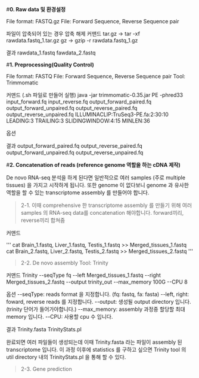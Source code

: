 #**0. Raw data 및 환경설정**

File format: FASTQ.gz
File:        Forward Sequence, Reverse Sequence pair

파일이 압축되어 있는 경우 압축 해제
커맨드
tar.gz -> tar -xf rawdata.fastq_1.tar.gz
gz -> gzip -r rawdata.fastq_1.gz

결과
rawdata_1.fastq
fawdata_2.fastq

#**1. Preprocessing(Quality Control)**

File format: FASTQ
File:        Forward Sequence, Reverse Sequence pair
Tool: Trimmomatic

커맨드 (.sh 파일로 만들어 실행)
java -jar trimmomatic-0.35.jar PE -phred33 input_forward.fq input_reverse.fq output_forward_paired.fq output_forward_unpaired.fq output_reverse_paired.fq output_reverse_unpaired.fq ILLUMINACLIP:TruSeq3-PE.fa:2:30:10 LEADING:3 TRAILING:3 SLIDINGWINDOW:4:15 MINLEN:36

옵션

결과
output_forward_paired.fq
output_reverse_paired.fq
output_forward_unpaired.fq
output_reverse_unpaired.fq

#**2. Concatenation of reads (reference genome 역할을 하는 cDNA 제작)**

De novo RNA-seq 분석을 하게 된다면 일반적으로 여러 samples (주로 multiple tissues) 을 가지고 시작하게 됩니다.
또한 genome 이 없다보니 genome 과 유사한 역할을 할 수 있는 transcriptome assembly 를 만들어야 합니다.

> 2-1. 이때 comprehensive 한 transcriptome assembly 를 만들기 위해 여러 samples 의 RNA-seq data를 concatenation 해야합니다. 
forward끼리, reverse끼리 합쳐줌

커맨드

'''
cat Brain_1.fastq, Liver_1.fastq, Testis_1.fastq >> Merged_tissues_1.fastq 
cat Brain_2.fastq, Liver_2.fastq, Testis_2.fastq >> Merged_tissues_2.fastq
'''

> 2-2. De novo assembly
Tool: Trinity

커맨드
Trinity --seqType fq --left Merged_tissues_1.fastq --right Merged_tissues_2.fastq --output trinity_out --max_memory 100G --CPU 8

옵션
--seqType:  reads format 을 지정합니다. (fq: fastq, fa: fasta)
--left, right: foward, reverse reads 를 지정합니다.
--output: 생성될 output directory 입니다. (trinity 단어가 들어가야합니다.)
--max_memory:  assembly 과정중 할당할 최대 memory  입니다.
--CPU:  사용할 cpu 수 입니다.

결과
Trinity.fasta
TrinityStats.pl

완료되면 여러 파일들이 생성되는데 이때  Trinity.fasta 라는 파일이 assembly 된 transcriptome 입니다.
이 과정 이후에 statistics 를 구하고 싶으면 Trinity tool 의 util directory 내의 TrinityStats.pl 을 통해 할 수 있다.

> 2-3. Gene prediction